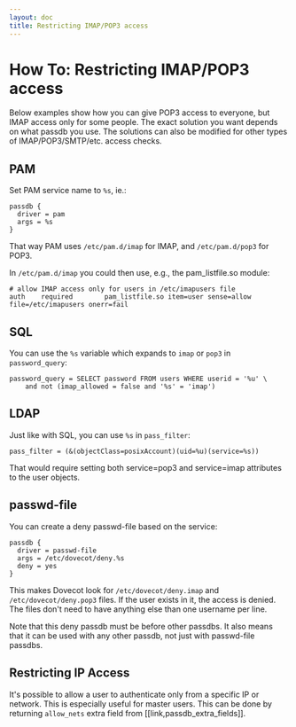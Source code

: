 ```yaml
---
layout: doc
title: Restricting IMAP/POP3 access
---
```


# How To: Restricting IMAP/POP3 access

Below examples show how you can give POP3 access to everyone, but IMAP
access only for some people. The exact solution you want depends on what
passdb you use. The solutions can also be modified for other types of
IMAP/POP3/SMTP/etc. access checks.

## PAM

Set PAM service name to `%s`, ie.:

```[dovecot.conf]
passdb {
  driver = pam
  args = %s
}
```

That way PAM uses `/etc/pam.d/imap` for IMAP, and `/etc/pam.d/pop3` for POP3.

In `/etc/pam.d/imap` you could then use, e.g., the pam_listfile.so module:

```[/etc/pam.d/imap]
# allow IMAP access only for users in /etc/imapusers file
auth    required        pam_listfile.so item=user sense=allow file=/etc/imapusers onerr=fail 
```

## SQL

You can use the `%s` variable which expands to `imap` or `pop3` in
`password_query`:

```
password_query = SELECT password FROM users WHERE userid = '%u' \
    and not (imap_allowed = false and '%s' = 'imap') 
```

## LDAP

Just like with SQL, you can use `%s` in `pass_filter`:

```
pass_filter = (&(objectClass=posixAccount)(uid=%u)(service=%s)) 
```

That would require setting both service=pop3 and service=imap attributes
to the user objects.

## passwd-file

You can create a deny passwd-file based on the service:

```[dovecot.conf]
passdb {
  driver = passwd-file
  args = /etc/dovecot/deny.%s
  deny = yes
}
```

This makes Dovecot look for `/etc/dovecot/deny.imap` and
`/etc/dovecot/deny.pop3` files. If the user exists in it, the access
is denied. The files don't need to have anything else than one username
per line.

Note that this deny passdb must be before other passdbs. It also means
that it can be used with any other passdb, not just with passwd-file
passdbs.

## Restricting IP Access

It's possible to allow a user to authenticate only from a specific IP or
network. This is especially useful for master users. This can be done by
returning `allow_nets` extra field from [[link,passdb_extra_fields]].
